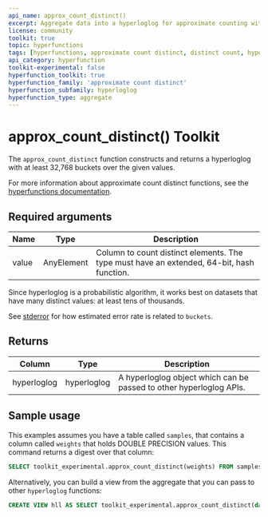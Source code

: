 ```yaml
---
api_name: approx_count_distinct()
excerpt: Aggregate data into a hyperloglog for approximate counting without having to specify the number of buckets.
license: community
toolkit: true
topic: hyperfunctions
tags: [hyperfunctions, approximate count distinct, distinct count, hyperloglog]
api_category: hyperfunction
toolkit-experimental: false
hyperfunction_toolkit: true
hyperfunction_family: 'approximate count distinct'
hyperfunction_subfamily: hyperloglog
hyperfunction_type: aggregate
---
```


# approx_count_distinct()  <tag type="toolkit">Toolkit</tag>
The `approx_count_distinct` function constructs and returns a hyperloglog with at least
32,768 buckets over the given values.

For more information about approximate count distinct functions, see the
[hyperfunctions documentation][hyperfunctions-approx-count-distincts].

## Required arguments

|Name|Type|Description|
|-|-|-|
|value|AnyElement| Column to count distinct elements. The type must have an extended, 64-bit, hash function.|

Since hyperloglog is a probabilistic algorithm, it works best on datasets that have many distinct values: at least tens of thousands. 

See [stderror][stderror] for how estimated error rate is related to `buckets`.

## Returns

|Column|Type|Description|
|-|-|-|
|hyperloglog|hyperloglog|A hyperloglog object which can be passed to other hyperloglog APIs.|

<!---Any special notes about the returns-->

## Sample usage
This examples assumes you have a table called `samples`, that contains a column
called `weights` that holds DOUBLE PRECISION values. This command returns a
digest over that column:

``` sql
SELECT toolkit_experimental.approx_count_distinct(weights) FROM samples;
```

Alternatively, you can build a view from the aggregate that you can pass to
other `hyperloglog` functions:

``` sql
CREATE VIEW hll AS SELECT toolkit_experimental.approx_count_distinct(data) FROM samples;
```


[hyperfunctions-approx-count-distincts]: /timescaledb/:currentVersion:/how-to-guides/hyperfunctions/approx-count-distincts/
[stderror]: /api/:currentVersion:/hyperfunctions/approx_count_distincts/stderror/
